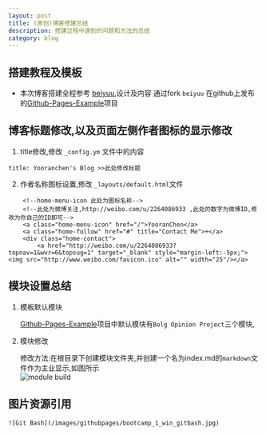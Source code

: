 ```yaml
---
layout: post
title: (原创)博客搭建总结
description: 搭建过程中遇到的问题和方法的总结
category: blog
---
```



##	搭建教程及模板
*	本次博客搭建全程参考 [beiyuu](http://beiyuu.com/),设计及内容 通过fork `beiyuu` 在github上发布的[Github-Pages-Example](https://github.com/beiyuu/Github-Pages-Example)项目

##	博客标题修改,以及页面左侧作者图标的显示修改
1.	title修改,修改 `_config.ym` 文件中的内容

````
title: Yooranchen's Blog >>此处修改标题
````
2.	作者名称图标设置,修改 `_layouts/default.html`文件

````
	<!--home-menu-icon 此处为图标名称-->
	<!--此处为微博关注,http://weibo.com/u/2264086933 ,此处的数字为微博ID,修改为你自己的ID即可-->
	<a class="home-menu-icon" href="/">YooranChen</a>
    <a class="home-follow" href="#" title="Contact Me">+</a>
    <div class="home-contact">
    	<a href="http://weibo.com/u/2264086933?topnav=1&wvr=6&topsug=1" target="_blank" style="margin-left:-5px;"><img src="http://www.weibo.com/favicon.ico" alt="" width="25"/></a>
````
## 模块设置总结
1.	模板默认模块
    
    [Github-Pages-Example](https://github.com/beiyuu/Github-Pages-Example)项目中默认模块有`Bolg Opinion Project`三个模块,
2.	模块修改
    
	修改方法:在根目录下创建模块文件夹,并创建一个名为index.md的`markdown`文件作为主业显示,如图所示	
![module build](http://7xj1e4.com1.z0.glb.clouddn.com/image_0513model.png?imageView2/1/w/300/h/200/q/75/format/JPG|watermark/2/text/eW9vcmFuY2hlbg==/font/5a6L5L2T/fontsize/500/fill/I0VGRUZFRg==/dissolve/100/gravity/Center)
    
##	图片资源引用
````
![Git Bash](/images/githubpages/bootcamp_1_win_gitbash.jpg)

````


